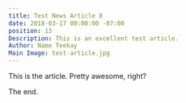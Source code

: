 ```yaml
---
title: Test News Article 8
date: 2018-03-17 00:00:00 -07:00
position: 13
Description: This is an excellent test article.
Author: Name Teekay
Main Image: test-article.jpg
---
```


This is the article. Pretty awesome, right?

The end.
